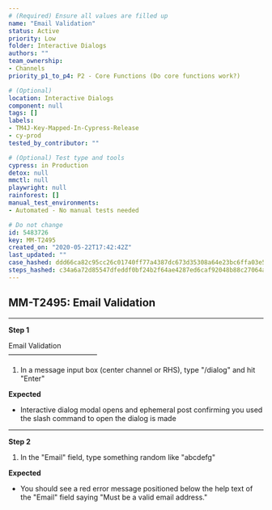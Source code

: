 ```yaml
---
# (Required) Ensure all values are filled up
name: "Email Validation"
status: Active
priority: Low
folder: Interactive Dialogs
authors: ""
team_ownership:
- Channels
priority_p1_to_p4: P2 - Core Functions (Do core functions work?)

# (Optional)
location: Interactive Dialogs
component: null
tags: []
labels:
- TM4J-Key-Mapped-In-Cypress-Release
- cy-prod
tested_by_contributor: ""

# (Optional) Test type and tools
cypress: in Production
detox: null
mmctl: null
playwright: null
rainforest: []
manual_test_environments:
- Automated - No manual tests needed

# Do not change
id: 5483726
key: MM-T2495
created_on: "2020-05-22T17:42:42Z"
last_updated: ""
case_hashed: ddd66ca82c95cc26c01740ff77a4387dc673d35308a64e23bc6ffa03e59f06648aef3799b311964fe5f30db3991701b9
steps_hashed: c34a6a72d85547dfeddf0bf24b2f64ae4287ed6caf92048b88c27064ab7664dc9ea00a06a69c21a8011b4fd84a87c3ff
---
```


<!-- (Auto-generated) Based on frontmatter's "key" and "name" -->

## MM-T2495: Email Validation

---

**Step 1**

Email Validation\
–––––––––––––––––––––––––

1. In a message input box (center channel or RHS), type "/dialog" and hit "Enter"

**Expected**

- Interactive dialog modal opens and ephemeral post confirming you used the slash command to open the dialog is made

---

**Step 2**

1. In the "Email" field, type something random like "abcdefg"

**Expected**

- You should see a red error message positioned below the help text of the "Email" field saying "Must be a valid email address."
